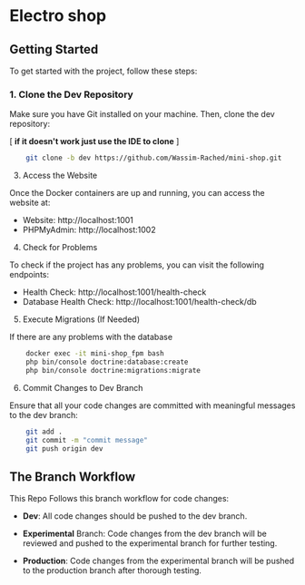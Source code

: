 # Electro shop

## Getting Started

To get started with the project, follow these steps:

### 1. Clone the Dev Repository

Make sure you have Git installed on your machine. Then, clone the dev repository:

[ **if it doesn't work just use the IDE to clone** ]

```bash
	git clone -b dev https://github.com/Wassim-Rached/mini-shop.git
```

3. Access the Website

Once the Docker containers are up and running, you can access the website at:

- Website: http://localhost:1001
- PHPMyAdmin: http://localhost:1002

4. Check for Problems

To check if the project has any problems, you can visit the following endpoints:

- Health Check: http://localhost:1001/health-check
- Database Health Check: http://localhost:1001/health-check/db

5. Execute Migrations (If Needed)

If there are any problems with the database

```bash
	docker exec -it mini-shop_fpm bash
	php bin/console doctrine:database:create
	php bin/console doctrine:migrations:migrate
```

6. Commit Changes to Dev Branch

Ensure that all your code changes are committed with meaningful messages to the dev branch:

```bash
	git add .
	git commit -m "commit message"
	git push origin dev
```

## The Branch Workflow

This Repo Follows this branch workflow for code changes:

- **Dev**: All code changes should be pushed to the dev branch.
- **Experimental** Branch: Code changes from the dev branch will be reviewed and pushed to the experimental branch for further testing.

- **Production**: Code changes from the experimental branch will be pushed to the production branch after thorough testing.
